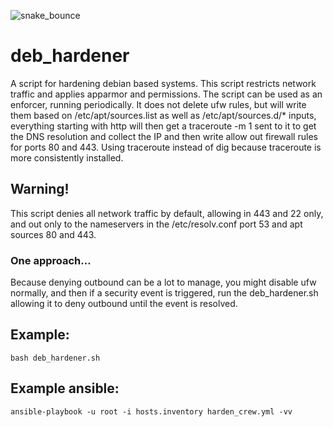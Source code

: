 ![snake_bounce](https://carefuldata.com/images/cdlogo.png)

# deb_hardener
A script for hardening debian based systems. This script restricts network traffic and applies apparmor and permissions.
The script can be used as an enforcer, running periodically. It does not delete ufw rules, but will write them based on /etc/apt/sources.list
as well as /etc/apt/sources.d/* inputs, everything starting with http will then get a traceroute -m 1 sent to it to get the
DNS resolution and collect the IP and then write allow out firewall rules for ports 80 and 443. Using traceroute instead of dig because
traceroute is more consistently installed.

## Warning!
This script denies all network traffic by default, allowing in 443 and 22 only, and out only to the nameservers in the /etc/resolv.conf port 53 and apt sources 80 and 443.


### One approach...
Because denying outbound can be a lot to manage, you might disable ufw normally, and then if a security event is triggered, run the deb_hardener.sh
allowing it to deny outbound until the event is resolved.


## Example:

```
bash deb_hardener.sh
```

## Example ansible:

```
ansible-playbook -u root -i hosts.inventory harden_crew.yml -vv
```

